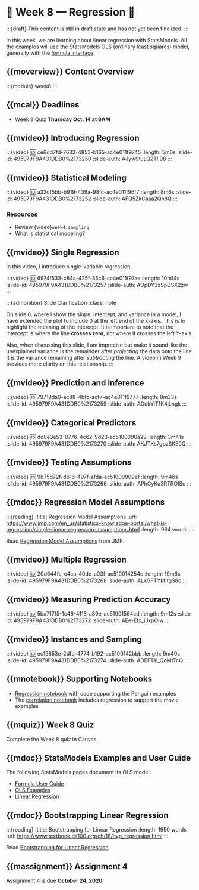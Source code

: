 # 🚧 Week 8 — Regression 🚧

:::{draft}
This content is still in draft state and has not yet been finalized.
:::

In this week, we are learning about linear regression with StatsModels.
All the examples will use the StatsModels OLS (ordinary least squares) model, generally with the
[formula interface](https://www.statsmodels.org/stable/generated/statsmodels.formula.api.ols.html#statsmodels.formula.api.ols).

## {{moverview}} Content Overview

:::{module} week8
:::

## {{mcal}} Deadlines

- Week 8 Quiz **Thursday Oct. 14 at 8AM**

## {{mvideo}} Introducing Regression

:::{video}
:id: ce6dd7fd-7632-4853-b165-ac4e011f9745
:length: 5m6s
:slide-id: 495979F9A431DDB0%2173250
:slide-auth: AJyw9tJLQ2TII98
:::

## {{mvideo}} Statistical Modeling

:::{video}
:id: a32df5bb-b919-439a-98fc-ac4e011f96f7
:length: 8m6s
:slide-id: 495979F9A431DDB0%2173252
:slide-auth: AFQ5ZkCaaa2Qn8Q
:::

### Resources

- Review {video}`week4:sampling`
- [What is statistical modeling?](https://help.xlstat.com/s/article/what-is-statistical-modeling?language=en_US)

## {{mvideo}} Single Regression

In this video, I introduce single-variable regression.

:::{video}
:id: 6974f533-c84a-425f-85c6-ac4e011f97ae
:length: 10m14s
:slide-id: 495979F9A431DDB0%2173257
:slide-auth: AOpDY3zSpDSX2zw
:::

:::{admonition} Slide Clarification
:class: note

On slide 6, where I show the slope, intercept, and variance in a model, I have extended the plot to include 0 at the left end of the *x*-axis.
This is to highlight the meaning of the intercept. It is important to note that the intercept is where the line **crosses zero**, not where it crosses the left Y-axis.

Also, when discussing this slide, I am imprecise but make it sound like the unexplained variance is the remainder after *projecting* the data onto the line.
It is the variance remaining after *subtracting* the line.
A video in Week 9 provides more clarity on this relationship.
:::

## {{mvideo}} Prediction and Inference

:::{video}
:id: 79719da0-ac88-4bfc-acf7-ac4e011f9777
:length: 8m33s
:slide-id: 495979F9A431DDB0%2173259
:slide-auth: ADukYiT1K4jLngk
:::

## {{mvideo}} Categorical Predictors

:::{video}
:id: dd8e3e53-8776-4c62-9d23-ac5100090a29
:length: 3m41s
:slide-id: 495979F9A431DDB0%2173270
:slide-auth: AKJTXs7gpzSKE0Q
:::

## {{mvideo}} Testing Assumptions

:::{video}
:id: 9b75d72f-d616-497f-afda-ac51000909ef
:length: 9m46s
:slide-id: 495979F9A431DDB0%2173266
:slide-auth: APhGyKu3RTROISc
:::

## {{mdoc}} Regression Model Assumptions

:::{reading}
:title: Regression Model Assumptions
:url: https://www.jmp.com/en_us/statistics-knowledge-portal/what-is-regression/simple-linear-regression-assumptions.html
:length: 964 words
:::

Read [Regression Model Assumptions](https://www.jmp.com/en_us/statistics-knowledge-portal/what-is-regression/simple-linear-regression-assumptions.html) from JMP.

## {{mvideo}} Multiple Regression

:::{video}
:id: 20d644fc-c4ca-40de-a03f-ac510014254e
:length: 19m8s
:slide-id: 495979F9A431DDB0%2173268
:slide-auth: ALxGFTYkfItgS8o
:::

## {{mvideo}} Measuring Prediction Accuracy

:::{video}
:id: 5ba717f5-1c46-4118-a89e-ac51001564cd
:length: 9m12s
:slide-id: 495979F9A431DDB0%2173272
:slide-auth: AEe-Etx_iJxpOiw
:::

## {{mvideo}} Instances and Sampling

:::{video}
:id: ec19853e-2dfb-4774-b192-ac5100142bbb
:length: 9m40s
:slide-id: 495979F9A431DDB0%2173274
:slide-auth: ADEFTal_QoMtTcQ
:::

## {{mnotebook}} Supporting Notebooks

- [Regression notebook](../../resources/tutorials/Regressions.ipynb) with code supporting the Penguin examples
- The [correlation notebook](../../resources/tutorials/Correlation.ipynb) includes regression to support the movie examples

## {{mquiz}} Week 8 Quiz

Complete the Week 8 quiz in Canvas.

## {{mdoc}} StatsModels Examples and User Guide

The following StatsModels pages document its OLS model:

- [Formula User Guide](https://www.statsmodels.org/stable/example_formulas.html)
- [OLS Examples](https://www.statsmodels.org/stable/examples/notebooks/generated/ols.html)
- [Linear Regression](https://www.statsmodels.org/stable/regression.html)

## {{mdoc}} Bootstrapping Linear Regression

:::{reading}
:title: Bootstrapping for Linear Regression
:length: 1950 words
:url: https://www.textbook.ds100.org/ch/18/hyp_regression.html
:::

Read [Bootstrapping for Linear Regression](https://www.textbook.ds100.org/ch/18/hyp_regression.html).

## {{massignment}} Assignment 4

[Assignment 4](../../assignments/A4/index.md) is due **October 24, 2020**.
